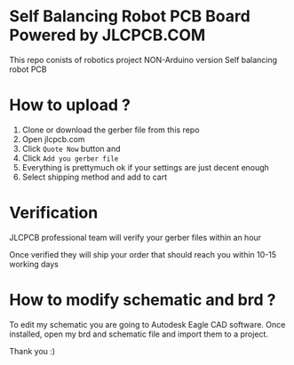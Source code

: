 # Self Balancing Robot PCB Board Powered by JLCPCB.COM
This repo conists of robotics project NON-Arduino version Self balancing robot PCB

# How to upload ?
1. Clone or download the gerber file from this repo
2. Open jlcpcb.com
3. Click `Quote Now` button and 
4. Click `Add you gerber file`
5. Everything is prettymuch ok if your settings are just decent enough
6. Select shipping method and add to cart

# Verification
JLCPCB professional team will verify your gerber files within an hour

Once verified they will ship your order that should reach you within 10-15 working days

# How to modify schematic and brd ?
To edit my schematic you are going to Autodesk Eagle CAD software. Once installed, open my brd and schematic file and import them to a project.



Thank you :)
